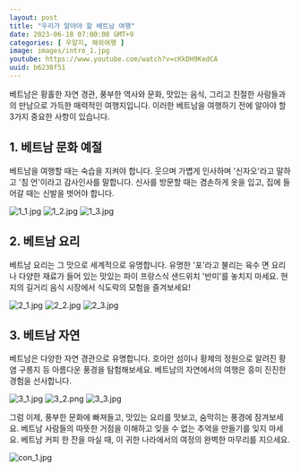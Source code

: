 ```yaml
---
layout: post
title: "우리가 알아야 할 베트남 여행"
date: 2023-06-18 07:00:00 GMT+9
categories: [ 우알지, 해외여행 ]
image: images/intro_1.jpg
youtube: https://www.youtube.com/watch?v=cKkDH9KedCA
uuid: b6238f51
---
```


베트남은 황홀한 자연 경관, 풍부한 역사와 문화, 맛있는 음식, 그리고 친절한 사람들과의 만남으로 가득한 매력적인 여행지입니다. 이러한 베트남을 여행하기 전에 알아야 할 3가지 중요한 사항이 있습니다.

## 1. 베트남 문화 예절
베트남을 여행할 때는 숙습을 지켜야 합니다. 웃으며 가볍게 인사하며 '신자오'라고 말하고 '침 언'이라고 감사인사를 말합니다. 신사를 방문할 때는 겸손하게 옷을 입고, 집에 들어갈 때는 신발을 벗어야 합니다.

![1_1.jpg](images/1_1.jpg)
![1_2.jpg](images/1_2.jpg)
![1_3.jpg](images/1_3.jpg)

## 2. 베트남 요리
베트남 요리는 그 맛으로 세계적으로 유명합니다. 유명한 '포'라고 불리는 육수 면 요리나 다양한 재료가 들어 있는 맛있는 파이 프랑스식 샌드위치 '반미'를 놓치지 마세요. 현지의 길거리 음식 시장에서 식도락의 모험을 즐겨보세요!

![2_1.jpg](images/2_1.jpg)
![2_2.jpg](images/2_2.jpg)
![2_3.jpg](images/2_3.jpg)

## 3. 베트남 자연
베트남은 다양한 자연 경관으로 유명합니다. 호아안 섬이나 황제의 정원으로 알려진 황염 구릉지 등 아름다운 풍경을 탐험해보세요. 베트남의 자연에서의 여행은 흥미 진진한 경험을 선사합니다.

![3_1.jpg](images/3_1.jpg)
![3_2.png](images/3_2.png)
![3_3.jpg](images/3_3.jpg)

그럼 이제, 풍부한 문화에 빠져들고, 맛있는 요리를 맛보고, 숨막히는 풍경에 잠겨보세요. 베트남 사람들의 따뜻한 거점을 이해하고 잊을 수 없는 추억을 만들기를 잊지 마세요. 베트남 커피 한 잔을 마실 때, 이 귀한 나라에서의 여정의 완벽한 마무리를 지으세요.

![con_1.jpg](images/con_1.jpg)